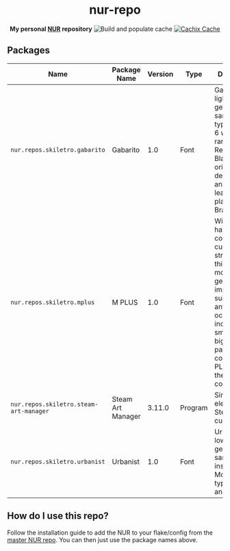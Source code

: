 <div>
<center>
<h1>nur-repo</h1>
<b>My personal <a href="https://github.com/nix-community/NUR">NUR</a> repository</b>

<img src="https://github.com/skiletro/nur-repo/workflows/Build%20and%20populate%20cache/badge.svg" alt="Build and populate cache">
<a href="https://skiletro.cachix.org"><img src=https://img.shields.io/badge/cachix-skiletro-blue.svg" alt="Cachix Cache"></a>
</center>
</div>

## Packages
| Name | Package Name | Version | Type | Description |
|------|--------------|---------|------|-------------|
| `nur.repos.skiletro.gabarito` | Gabarito | 1.0 | Font | Gabarito is a light-hearted geometric sans typeface with 6 weights ranging from Regular to Black originally designed for an online learning platform in Brazil. |
| `nur.repos.skiletro.mplus` | M PLUS | 1.0 | Font | With the harmony of comfortable curves and straight lines, this font gives modern and generous impression, suiting for any occasions including small texts to big titles. This package also contains M PLUS 2 and the M PLUS coding fonts. |
| `nur.repos.skiletro.steam-art-manager` | Steam Art Manager | 3.11.0 | Program | Simple and elegant Steam library customization |
| `nur.repos.skiletro.urbanist` | Urbanist | 1.0 | Font | Urbanist is a low-contrast, geometric sans-serif inspired by Modernist typography and design. |

## How do I use this repo?
Follow the installation guide to add the NUR to your flake/config from the [master NUR repo](https://github.com/nix-community/NUR). You can then just use the package names above.
